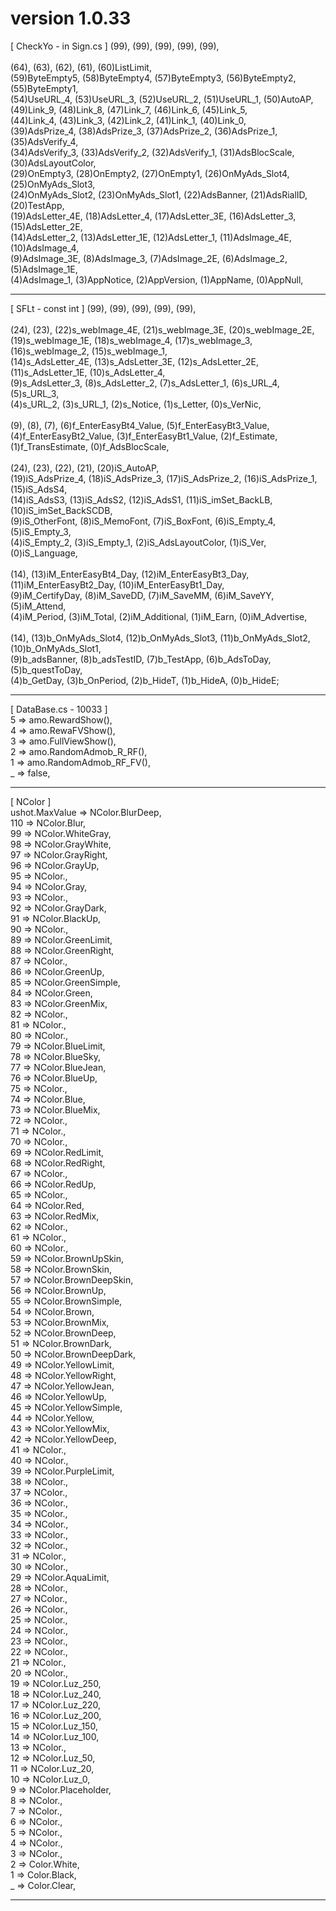 # version 1.0.33
[ CheckYo - in Sign.cs ] (99), (99), (99), (99), (99),
<br>
<br>(64), (63), (62), (61), (60)ListLimit,
<br>(59)ByteEmpty5, (58)ByteEmpty4, (57)ByteEmpty3, (56)ByteEmpty2, (55)ByteEmpty1,
<br>(54)UseURL_4, (53)UseURL_3, (52)UseURL_2, (51)UseURL_1, (50)AutoAP,
<br>(49)Link_9, (48)Link_8, (47)Link_7, (46)Link_6, (45)Link_5,
<br>(44)Link_4, (43)Link_3, (42)Link_2, (41)Link_1, (40)Link_0,
<br>(39)AdsPrize_4, (38)AdsPrize_3, (37)AdsPrize_2, (36)AdsPrize_1, (35)AdsVerify_4,
<br>(34)AdsVerify_3, (33)AdsVerify_2, (32)AdsVerify_1, (31)AdsBlocScale, (30)AdsLayoutColor,
<br>(29)OnEmpty3, (28)OnEmpty2, (27)OnEmpty1, (26)OnMyAds_Slot4, (25)OnMyAds_Slot3,
<br>(24)OnMyAds_Slot2, (23)OnMyAds_Slot1, (22)AdsBanner, (21)AdsRialID, (20)TestApp,
<br>(19)AdsLetter_4E, (18)AdsLetter_4, (17)AdsLetter_3E, (16)AdsLetter_3, (15)AdsLetter_2E,
<br>(14)AdsLetter_2, (13)AdsLetter_1E, (12)AdsLetter_1, (11)AdsImage_4E, (10)AdsImage_4,
<br>(9)AdsImage_3E, (8)AdsImage_3, (7)AdsImage_2E, (6)AdsImage_2, (5)AdsImage_1E,
<br>(4)AdsImage_1, (3)AppNotice, (2)AppVersion, (1)AppName, (0)AppNull,
<br><hr>
[ SFLt - const int ] (99), (99), (99), (99), (99),
<br>
<br>(24), (23), (22)s_webImage_4E, (21)s_webImage_3E, (20)s_webImage_2E,
<br>(19)s_webImage_1E, (18)s_webImage_4, (17)s_webImage_3, (16)s_webImage_2, (15)s_webImage_1,
<br>(14)s_AdsLetter_4E, (13)s_AdsLetter_3E, (12)s_AdsLetter_2E, (11)s_AdsLetter_1E, (10)s_AdsLetter_4,
<br>(9)s_AdsLetter_3, (8)s_AdsLetter_2, (7)s_AdsLetter_1, (6)s_URL_4, (5)s_URL_3,
<br>(4)s_URL_2, (3)s_URL_1, (2)s_Notice, (1)s_Letter, (0)s_VerNic,
<br>
<br>(9), (8), (7), (6)f_EnterEasyBt4_Value, (5)f_EnterEasyBt3_Value,
<br>(4)f_EnterEasyBt2_Value, (3)f_EnterEasyBt1_Value, (2)f_Estimate, (1)f_TransEstimate, (0)f_AdsBlocScale,
<br>
<br>(24), (23), (22), (21), (20)iS_AutoAP,
<br>(19)iS_AdsPrize_4, (18)iS_AdsPrize_3, (17)iS_AdsPrize_2, (16)iS_AdsPrize_1, (15)iS_AdsS4,
<br>(14)iS_AdsS3, (13)iS_AdsS2, (12)iS_AdsS1, (11)iS_imSet_BackLB, (10)iS_imSet_BackSCDB,
<br>(9)iS_OtherFont, (8)iS_MemoFont, (7)iS_BoxFont, (6)iS_Empty_4, (5)iS_Empty_3,
<br>(4)iS_Empty_2, (3)iS_Empty_1, (2)iS_AdsLayoutColor, (1)iS_Ver, (0)iS_Language,
<br>
<br>(14), (13)iM_EnterEasyBt4_Day, (12)iM_EnterEasyBt3_Day, (11)iM_EnterEasyBt2_Day, (10)iM_EnterEasyBt1_Day,
<br>(9)iM_CertifyDay, (8)iM_SaveDD, (7)iM_SaveMM, (6)iM_SaveYY, (5)iM_Attend,
<br>(4)iM_Period, (3)iM_Total, (2)iM_Additional, (1)iM_Earn, (0)iM_Advertise,
<br>
<br>(14), (13)b_OnMyAds_Slot4, (12)b_OnMyAds_Slot3, (11)b_OnMyAds_Slot2, (10)b_OnMyAds_Slot1,
<br>(9)b_adsBanner, (8)b_adsTestID, (7)b_TestApp, (6)b_AdsToDay, (5)b_questToDay,
<br>(4)b_GetDay, (3)b_OnPeriod, (2)b_HideT, (1)b_HideA, (0)b_HideE;
<br><hr>
[ DataBase.cs - 10033 ]
<br>5 => amo.RewardShow(),
<br>4 => amo.RewaFVShow(),
<br>3 => amo.FullViewShow(),
<br>2 => amo.RandomAdmob_R_RF(),
<br>1 => amo.RandomAdmob_RF_FV(),
<br>_ => false,
<br><hr>
[ NColor ]
<br>ushot.MaxValue => NColor.BlurDeep,
<br>110 => NColor.Blur,
<br>99 => NColor.WhiteGray,
<br>98 => NColor.GrayWhite,
<br>97 => NColor.GrayRight,
<br>96 => NColor.GrayUp,
<br>95 => NColor.,
<br>94 => NColor.Gray,
<br>93 => NColor.,
<br>92 => NColor.GrayDark,
<br>91 => NColor.BlackUp,
<br>90 => NColor.,
<br>89 => NColor.GreenLimit,
<br>88 => NColor.GreenRight,
<br>87 => NColor.,
<br>86 => NColor.GreenUp,
<br>85 => NColor.GreenSimple,
<br>84 => NColor.Green,
<br>83 => NColor.GreenMix,
<br>82 => NColor.,
<br>81 => NColor.,
<br>80 => NColor.,
<br>79 => NColor.BlueLimit,
<br>78 => NColor.BlueSky,
<br>77 => NColor.BlueJean,
<br>76 => NColor.BlueUp,
<br>75 => NColor.,
<br>74 => NColor.Blue,
<br>73 => NColor.BlueMix,
<br>72 => NColor.,
<br>71 => NColor.,
<br>70 => NColor.,
<br>69 => NColor.RedLimit,
<br>68 => NColor.RedRight,
<br>67 => NColor.,
<br>66 => NColor.RedUp,
<br>65 => NColor.,
<br>64 => NColor.Red,
<br>63 => NColor.RedMix,
<br>62 => NColor.,
<br>61 => NColor.,
<br>60 => NColor.,
<br>59 => NColor.BrownUpSkin,
<br>58 => NColor.BrownSkin,
<br>57 => NColor.BrownDeepSkin,
<br>56 => NColor.BrownUp,
<br>55 => NColor.BrownSimple,
<br>54 => NColor.Brown,
<br>53 => NColor.BrownMix,
<br>52 => NColor.BrownDeep,
<br>51 => NColor.BrownDark,
<br>50 => NColor.BrownDeepDark,
<br>49 => NColor.YellowLimit,
<br>48 => NColor.YellowRight,
<br>47 => NColor.YellowJean,
<br>46 => NColor.YellowUp,
<br>45 => NColor.YellowSimple,
<br>44 => NColor.Yellow,
<br>43 => NColor.YellowMix,
<br>42 => NColor.YellowDeep,
<br>41 => NColor.,
<br>40 => NColor.,
<br>39 => NColor.PurpleLimit,
<br>38 => NColor.,
<br>37 => NColor.,
<br>36 => NColor.,
<br>35 => NColor.,
<br>34 => NColor.,
<br>33 => NColor.,
<br>32 => NColor.,
<br>31 => NColor.,
<br>30 => NColor.,
<br>29 => NColor.AquaLimit,
<br>28 => NColor.,
<br>27 => NColor.,
<br>26 => NColor.,
<br>25 => NColor.,
<br>24 => NColor.,
<br>23 => NColor.,
<br>22 => NColor.,
<br>21 => NColor.,
<br>20 => NColor.,
<br>19 => NColor.Luz_250,
<br>18 => NColor.Luz_240,
<br>17 => NColor.Luz_220,
<br>16 => NColor.Luz_200,
<br>15 => NColor.Luz_150,
<br>14 => NColor.Luz_100,
<br>13 => NColor.,
<br>12 => NColor.Luz_50,
<br>11 => NColor.Luz_20,
<br>10 => NColor.Luz_0,
<br>9 => NColor.Placeholder,
<br>8 => NColor.,
<br>7 => NColor.,
<br>6 => NColor.,
<br>5 => NColor.,
<br>4 => NColor.,
<br>3 => NColor.,
<br>2 => Color.White,
<br>1 => Color.Black,
<br>_ => Color.Clear,
<br><hr>
